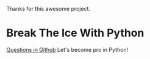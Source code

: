 Thanks for this awesome project.

# Break The Ice With Python

[Questions in Github](https://github.com/darkprinx/break-the-ice-with-python)
Let's become pro in Python!
